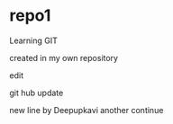 # repo1
Learning GIT




created in my own repository

edit

git hub
update



new line by Deepupkavi
another 
continue
